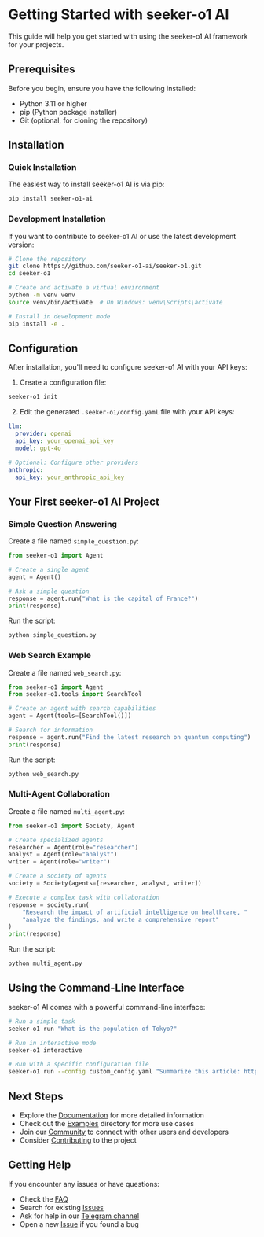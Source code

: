 # Getting Started with seeker-o1 AI

This guide will help you get started with using the seeker-o1 AI framework for your projects.

## Prerequisites

Before you begin, ensure you have the following installed:
- Python 3.11 or higher
- pip (Python package installer)
- Git (optional, for cloning the repository)

## Installation

### Quick Installation

The easiest way to install seeker-o1 AI is via pip:

```bash
pip install seeker-o1-ai
```

### Development Installation

If you want to contribute to seeker-o1 AI or use the latest development version:

```bash
# Clone the repository
git clone https://github.com/seeker-o1-ai/seeker-o1.git
cd seeker-o1

# Create and activate a virtual environment
python -m venv venv
source venv/bin/activate  # On Windows: venv\Scripts\activate

# Install in development mode
pip install -e .
```

## Configuration

After installation, you'll need to configure seeker-o1 AI with your API keys:

1. Create a configuration file:

```bash
seeker-o1 init
```

2. Edit the generated `.seeker-o1/config.yaml` file with your API keys:

```yaml
llm:
  provider: openai
  api_key: your_openai_api_key
  model: gpt-4o

# Optional: Configure other providers
anthropic:
  api_key: your_anthropic_api_key
```

## Your First seeker-o1 AI Project

### Simple Question Answering

Create a file named `simple_question.py`:

```python
from seeker-o1 import Agent

# Create a single agent
agent = Agent()

# Ask a simple question
response = agent.run("What is the capital of France?")
print(response)
```

Run the script:

```bash
python simple_question.py
```

### Web Search Example

Create a file named `web_search.py`:

```python
from seeker-o1 import Agent
from seeker-o1.tools import SearchTool

# Create an agent with search capabilities
agent = Agent(tools=[SearchTool()])

# Search for information
response = agent.run("Find the latest research on quantum computing")
print(response)
```

Run the script:

```bash
python web_search.py
```

### Multi-Agent Collaboration

Create a file named `multi_agent.py`:

```python
from seeker-o1 import Society, Agent

# Create specialized agents
researcher = Agent(role="researcher")
analyst = Agent(role="analyst")
writer = Agent(role="writer")

# Create a society of agents
society = Society(agents=[researcher, analyst, writer])

# Execute a complex task with collaboration
response = society.run(
    "Research the impact of artificial intelligence on healthcare, " 
    "analyze the findings, and write a comprehensive report"
)
print(response)
```

Run the script:

```bash
python multi_agent.py
```

## Using the Command-Line Interface

seeker-o1 AI comes with a powerful command-line interface:

```bash
# Run a simple task
seeker-o1 run "What is the population of Tokyo?"

# Run in interactive mode
seeker-o1 interactive

# Run with a specific configuration file
seeker-o1 run --config custom_config.yaml "Summarize this article: https://example.com/article"
```

## Next Steps

- Explore the [Documentation](https://seeker-o1-ai.github.io/docs) for more detailed information
- Check out the [Examples](https://github.com/nikmcfly/seeker-o1/tree/main/examples) directory for more use cases
- Join our [Community](https://t.me/goseeker-o1) to connect with other users and developers
- Consider [Contributing](https://github.com/nikmcfly/seeker-o1/blob/main/CONTRIBUTING.md) to the project

## Getting Help

If you encounter any issues or have questions:

- Check the [FAQ](https://seeker-o1-ai.github.io/docs/faq)
- Search for existing [Issues](https://github.com/nikmcfly/seeker-o1/issues)
- Ask for help in our [Telegram channel](https://t.me/goseeker-o1)
- Open a new [Issue](https://github.com/nikmcfly/seeker-o1/issues/new) if you found a bug
